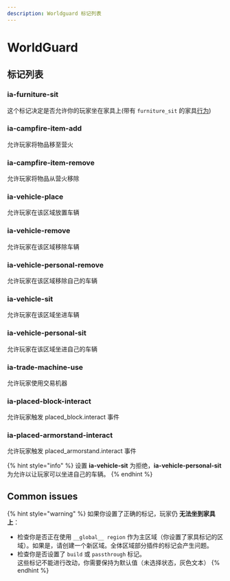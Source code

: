 ```yaml
---
description: Worldguard 标记列表
---
```


# WorldGuard

## 标记列表

### ia-furniture-sit

这个标记决定是否允许你的玩家坐在家具上(带有 `furniture_sit` 的家具[行为](../../plugin-usage/adding-content/item-properties/behaviours.md))

### ia-campfire-item-add

允许玩家将物品移至营火

### ia-campfire-item-remove

允许玩家将物品从营火移除

### ia-vehicle-place

允许玩家在该区域放置车辆

### ia-vehicle-remove

允许玩家在该区域移除车辆

### ia-vehicle-personal-remove

允许玩家在该区域移除自己的车辆

### ia-vehicle-sit

允许玩家在该区域坐进车辆

### ia-vehicle-personal-sit

允许玩家在该区域坐进自己的车辆

### ia-trade-machine-use

允许玩家使用交易机器

### ia-placed-block-interact

允许玩家触发 placed\_block.interact 事件

### ia-placed-armorstand-interact

允许玩家触发 placed\_armorstand.interact 事件

{% hint style="info" %}
设置 **ia-vehicle-sit** 为拒绝，**ia-vehicle-personal-sit** 为允许以让玩家可以坐进自己的车辆。
{% endhint %}

## Common issues

{% hint style="warning" %}
如果你设置了正确的标记，玩家仍 **无法坐到家具上**：

* 检查你是否正在使用 `__global__ region` 作为主区域（你设置了家具标记的区域）。如果是，请创建一个新区域。全体区域部分插件的标记会产生问题。
* 检查你是否设置了 `build` 或 `passthrough` 标记。\
  这些标记不能进行改动，你需要保持为默认值（未选择状态，灰色文本）
{% endhint %}

